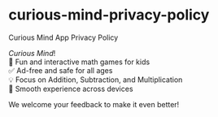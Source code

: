 # curious-mind-privacy-policy
Curious Mind App Privacy Policy

*Curious Mind*!  
🧮 Fun and interactive math games for kids  
✅ Ad-free and safe for all ages  
💡 Focus on Addition, Subtraction, and Multiplication  
📱 Smooth experience across devices  

We welcome your feedback to make it even better!
